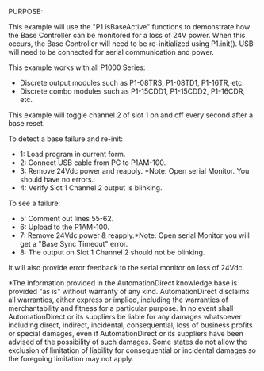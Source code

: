 PURPOSE:

This example will use the "P1.isBaseActive" functions to demonstrate how the Base Controller 
can be monitored for a loss of 24V power. When this occurs, the Base Controller will need to be 
re-initialized using P1.init(). USB will need to be connected for serial communication and power.
  
This example works with all P1000 Series:
- Discrete output modules such as P1-08TRS, P1-08TD1, P1-16TR, etc.
- Discrete combo modules such as P1-15CDD1, P1-15CDD2, P1-16CDR, etc.  
  
This example will toggle channel 2 of slot 1 on and off every second after a base reset. 

To detect a base failure and re-init:
- 1: Load program in current form.
- 2: Connect USB cable from PC to P1AM-100.
- 3: Remove 24Vdc power and reapply. *Note: Open serial Monitor. You should have no errors.
- 4: Verify Slot 1 Channel 2 output is blinking.


 
To see a failure:
- 5: Comment out lines 55-62.
- 6: Upload to the P1AM-100.
- 7: Remove 24Vdc power & reapply.*Note: Open serial Monitor you will get a "Base Sync Timeout" error.
- 8: The output on Slot 1 Channel 2 should not be blinking.

It will also provide error feedback to the serial monitor on loss of 24Vdc.

*The information provided in the AutomationDirect knowledge base is provided "as is" without warranty of any kind. AutomationDirect disclaims all warranties, either express or implied, including the warranties of merchantability and fitness for a particular purpose. In no event shall AutomationDirect or its suppliers be liable for any damages whatsoever including direct, indirect, incidental, consequential, loss of business profits or special damages, even if AutomationDirect or its suppliers have been advised of the possibility of such damages. Some states do not allow the exclusion of limitation of liability for consequential or incidental damages so the foregoing limitation may not apply.
